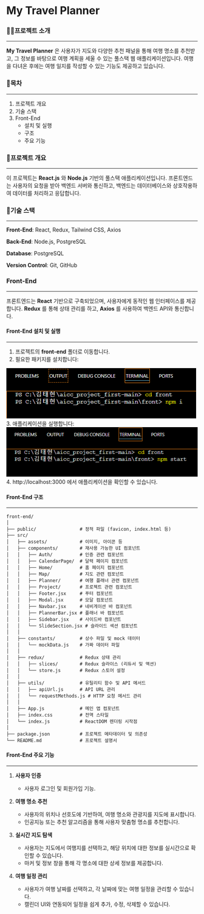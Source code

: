 # My Travel Planner

### 👨‍🏫프로젝트 소개
---
__My Travel Planner__ 은 사용자가 지도와 다양한 추천 패널을 통해 여행 명소를 추천받고, 
그 정보를 바탕으로 여행 계획을 세울 수 있는 풀스택 웹 애플리케이션입니다.
여행을 다녀온 후에는 여행 일지를 작성할 수 있는 기능도 제공하고 있습니다.

### 🧾목차
---
1. 프로젝트 개요
2. 기술 스택
3. Front-End
   + 설치 및 실행
   + 구조
   + 주요 기능

### 📝프로젝트 개요
---
이 프로젝트는 __React.js__ 와 __Node.js__ 기반의 풀스택 애플리케이션입니다. 프론트엔드는 사용자의 요청을 받아 백엔드 서버와 통신하고, 백엔드는 데이터베이스와 상호작용하여 데이터를 처리하고 응답합니다.

### 🔧기술 스택
---
__Front-End__: React, Redux, Tailwind CSS, Axios

__Back-End__: Node.js, PostgreSQL

__Database__: PostgreSQL

__Version Control__: Git, GitHub

### Front-End
---
프론트엔드는 __React__ 기반으로 구축되었으며, 사용자에게 동적인 웹 인터페이스를 제공합니다. __Redux__ 를 통해 상태 관리를 하고, __Axios__ 를 사용하여 백엔드 API와 통신합니다.

#### Front-End 설치 및 실행
---
1. 프로젝트의 __front-end__ 폴더로 이동합니다.
2. 필요한 패키지를 설치합니다:
<img src="./src/assets/프론트 설치 실행 과정 1.PNG">
3. 애플리케이션을 실행합니다:
<img src="./src/assets/프론트 설치 실행 과정 2.PNG">
4. http://localhost:3000 에서 애플리케이션을 확인할 수 있습니다.

#### Front-End 구조
---
```
front-end/
│
├── public/                # 정적 파일 (favicon, index.html 등)
├── src/
│   ├── assets/            # 이미지, 아이콘 등
│   ├── components/        # 재사용 가능한 UI 컴포넌트
│   │   ├── Auth/          # 인증 관련 컴포넌트
│   │   ├── CalendarPage/  # 달력 페이지 컴포넌트
│   │   ├── Home/          # 홈 페이지 컴포넌트
│   │   ├── Map/           # 지도 관련 컴포넌트
│   │   ├── Planner/       # 여행 플래너 관련 컴포넌트
│   │   ├── Project/       # 프로젝트 관련 컴포넌트
│   │   ├── Footer.jsx     # 푸터 컴포넌트
│   │   ├── Modal.jsx      # 모달 컴포넌트
│   │   ├── Navbar.jsx     # 네비게이션 바 컴포넌트
│   │   ├── PlannerBar.jsx # 플래너 바 컴포넌트
│   │   ├── Sidebar.jsx    # 사이드바 컴포넌트
│   │   └── SlideSection.jsx # 슬라이드 섹션 컴포넌트
│   │
│   ├── constants/         # 상수 파일 및 mock 데이터
│   │   └── mockData.js    # 가짜 데이터 파일
│   │
│   ├── redux/             # Redux 상태 관리
│   │   ├── slices/        # Redux 슬라이스 (리듀서 및 액션)
│   │   └── store.js       # Redux 스토어 설정
│   │
│   ├── utils/             # 유틸리티 함수 및 API 메서드
│   │   ├── apiUrl.js      # API URL 관리
│   │   └── requestMethods.js # HTTP 요청 메서드 관리
│   │
│   ├── App.js             # 메인 앱 컴포넌트
│   ├── index.css          # 전역 스타일
│   └── index.js           # ReactDOM 렌더링 시작점
│
├── package.json           # 프로젝트 메타데이터 및 의존성
└── README.md              # 프로젝트 설명서
```

#### Front-End 주요 기능
---
1. __사용자 인증__
   + 사용자 로그인 및 회원가입 기능.

3. __여행 명소 추천__
   + 사용자의 위치나 선호도에 기반하여, 여행 명소와 관광지를 지도에 표시합니다.
   + 인공지능 또는 추천 알고리즘을 통해 사용자 맞춤형 명소를 추천합니다.

4. __실시간 지도 탐색__
   + 사용자는 지도에서 여행지를 선택하고, 해당 위치에 대한 정보를 실시간으로 확인할 수 있습니다.
   + 마커 및 정보 창을 통해 각 명소에 대한 상세 정보를 제공합니다.

5. __여행 일정 관리__
   + 사용자가 여행 날짜를 선택하고, 각 날짜에 맞는 여행 일정을 관리할 수 있습니다.
   + 캘린더 UI와 연동되어 일정을 쉽게 추가, 수정, 삭제할 수 있습니다.
